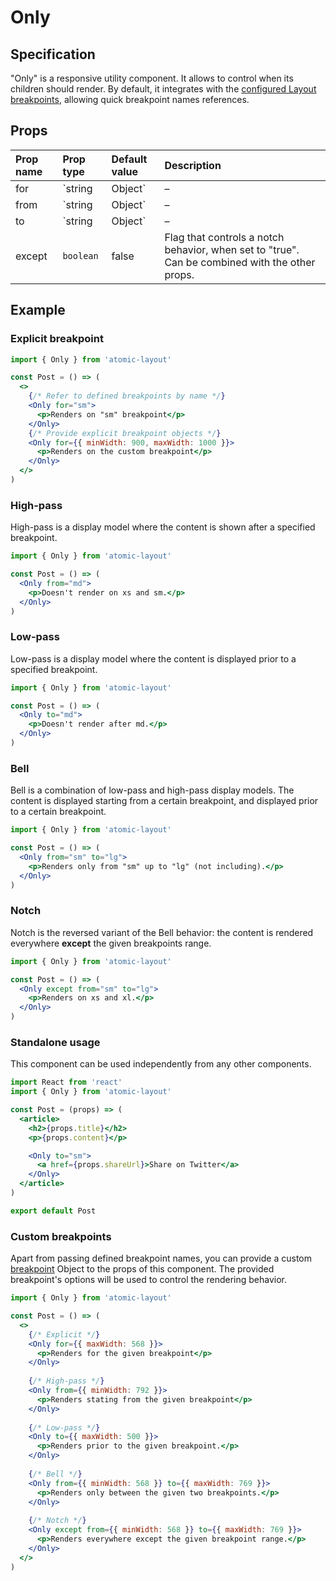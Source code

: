 # Only

## Specification

"Only" is a responsive utility component. It allows to control when its children should render. By default, it integrates with the [configured Layout breakpoints](../api/layout/configure.md), allowing quick breakpoint names references.

## Props

| Prop name | Prop type | Default value | Description |
| :--- | :--- | :--- | :--- |
| for | `string | Object` | – | Exact breakpoint name at which to render the children. Has the highest priority whenever provided. |
| from | `string | Object` | – | Starting breakpoint at which to render the children. Can be combined with the other props. |
| to | `string | Object` | – | Ending breakpoint at which to render the children. Can be combined with the other props. |
| except | `boolean` | false | Flag that controls a notch behavior, when set to "true". Can be combined with the other props. |

## Example

### Explicit breakpoint

```jsx
import { Only } from 'atomic-layout'

const Post = () => (
  <>
    {/* Refer to defined breakpoints by name */}
    <Only for="sm">
      <p>Renders on "sm" breakpoint</p>
    </Only>
    {/* Provide explicit breakpoint objects */}
    <Only for={{ minWidth: 900, maxWidth: 1000 }}>
      <p>Renders on the custom breakpoint</p>
    </Only>
  </>
)
```

### High-pass

High-pass is a display model where the content is shown after a specified breakpoint.

```jsx
import { Only } from 'atomic-layout'

const Post = () => (
  <Only from="md">
    <p>Doesn't render on xs and sm.</p>
  </Only>
)
```

### Low-pass

Low-pass is a display model where the content is displayed prior to a specified breakpoint.

```jsx
import { Only } from 'atomic-layout'

const Post = () => (
  <Only to="md">
    <p>Doesn't render after md.</p>
  </Only>
)
```

### Bell

Bell is a combination of low-pass and high-pass display models. The content is displayed starting from a certain breakpoint, and displayed prior to a certain breakpoint.

```jsx
import { Only } from 'atomic-layout'

const Post = () => (
  <Only from="sm" to="lg">
    <p>Renders only from "sm" up to "lg" (not including).</p>
  </Only>
)
```

### Notch

Notch is the reversed variant of the Bell behavior: the content is rendered everywhere **except** the given breakpoints range.

```jsx
import { Only } from 'atomic-layout'

const Post = () => (
  <Only except from="sm" to="lg">
    <p>Renders on xs and xl.</p>
  </Only>
)
```

### Standalone usage

This component can be used independently from any other components.

```jsx
import React from 'react'
import { Only } from 'atomic-layout'

const Post = (props) => (
  <article>
    <h2>{props.title}</h2>
    <p>{props.content}</p>

    <Only to="sm">
      <a href={props.shareUrl}>Share on Twitter</a>
    </Only>
  </article>
)

export default Post
```

### Custom breakpoints

Apart from passing defined breakpoint names, you can provide a custom [breakpoint](../fundamentals/breakpoints.md) Object to the props of this component. The provided breakpoint's options will be used to control the rendering behavior.

```jsx
import { Only } from 'atomic-layout'

const Post = () => (
  <>
    {/* Explicit */}
    <Only for={{ maxWidth: 568 }}>
      <p>Renders for the given breakpoint</p>
    </Only>
    
    {/* High-pass */}
    <Only from={{ minWidth: 792 }}>
      <p>Renders stating from the given breakpoint</p>
    </Only>
    
    {/* Low-pass */}
    <Only to={{ maxWidth: 500 }}>
      <p>Renders prior to the given breakpoint.</p>
    </Only>
    
    {/* Bell */}
    <Only from={{ minWidth: 568 }} to={{ maxWidth: 769 }}>
      <p>Renders only between the given two breakpoints.</p>
    </Only>
    
    {/* Notch */}
    <Only except from={{ minWidth: 568 }} to={{ maxWidth: 769 }}>
      <p>Renders everywhere except the given breakpoint range.</p>
    </Only>
  </>
)
```

